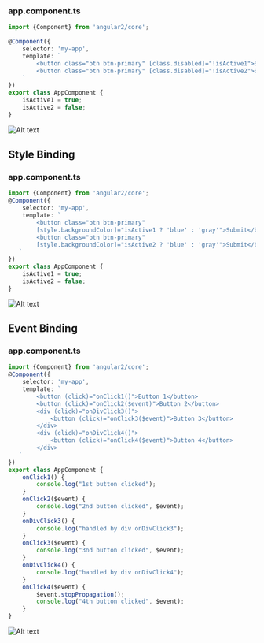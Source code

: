 
### app.component.ts
```typescript
import {Component} from 'angular2/core';

@Component({
    selector: 'my-app',
    template: `
        <button class="btn btn-primary" [class.disabled]="!isActive1">Submit</button>
        <button class="btn btn-primary" [class.disabled]="!isActive2">Submit</button>
    `
})
export class AppComponent { 
    isActive1 = true;
    isActive2 = false;
}
```
![Alt text](/Users/sw/angular2/angular2-course/screenshots/01.png)

## Style Binding
### app.component.ts
```typescript
import {Component} from 'angular2/core';
@Component({
    selector: 'my-app',
    template: `
        <button class="btn btn-primary"
        [style.backgroundColor]="isActive1 ? 'blue' : 'gray'">Submit</button>
        <button class="btn btn-primary"
        [style.backgroundColor]="isActive2 ? 'blue' : 'gray'">Submit</button>
   `
})
export class AppComponent { 
    isActive1 = true;
    isActive2 = false;
}
```
![Alt text](/Users/sw/angular2/angular2-course/screenshots/02.png)


## Event Binding
### app.component.ts
```typescript
import {Component} from 'angular2/core';
@Component({
    selector: 'my-app',
    template: `
        <button (click)="onClick1()">Button 1</button>
        <button (click)="onClick2($event)">Button 2</button>
        <div (click)="onDivClick3()">
            <button (click)="onClick3($event)">Button 3</button>
        </div>
        <div (click)="onDivClick4()">
            <button (click)="onClick4($event)">Button 4</button>
        </div>
   `
})
export class AppComponent { 
    onClick1() {
        console.log("1st button clicked");
    }
    onClick2($event) {
        console.log("2nd button clicked", $event);
    }
    onDivClick3() {
        console.log("handled by div onDivClick3");
    }
    onClick3($event) {
        console.log("3nd button clicked", $event);
    }
    onDivClick4() {
        console.log("handled by div onDivClick4");
    }
    onClick4($event) {
        $event.stopPropagation();
        console.log("4th button clicked", $event);
    }
}
```
![Alt text](/Users/sw/angular2/angular2-course/screenshots/03.png)
